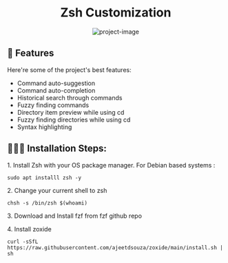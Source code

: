 <h1 align="center" id="title">Zsh Customization</h1>

<p align="center"><img src="https://socialify.git.ci/suman2280/Zsh-config/image?description=1&amp;descriptionEditable=Zsh%20configuration%20file%20containing%20a%20quick%20customization%20for%20Zsh&amp;language=1&amp;name=1&amp;owner=1&amp;theme=Auto" alt="project-image"></p>

  
  
<h2>🧐 Features</h2>

Here're some of the project's best features:

*   Command auto-suggestion
*   Command auto-completion
*   Historical search through commands
*   Fuzzy finding commands
*   Directory item preview while using cd
*   Fuzzy finding directories while using cd
*   Syntax highlighting

<h2>🧑🏻‍💻 Installation Steps:</h2>

<p>1. Install Zsh with your OS package manager. For Debian based systems :</p>

```
sudo apt installl zsh -y
```

<p>2. Change your current shell to zsh</p>

```
chsh -s /bin/zsh $(whoami)
```

<p>3. Download and Install fzf from fzf github repo</p>

<p>4. Install zoxide</p>

```
curl -sSfL https://raw.githubusercontent.com/ajeetdsouza/zoxide/main/install.sh | sh
```
